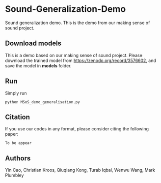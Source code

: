 # Sound-Generalization-Demo
Sound generalization demo. This is the demo from our making sense of sound project.


## Download models
This is a demo based on our making sense of sound project. Please download the trained model from https://zenodo.org/record/3576602, and save the model in **models** folder.

## Run
Simply run 

```shell
python MSoS_demo_generalisation.py
```

## Citation
If you use our codes in any format, please consider citing the following paper:

```
To be appear
```

## Authors
Yin Cao, Christian Kroos, Qiuqiang Kong, Turab Iqbal, Wenwu Wang, Mark Plumbley

